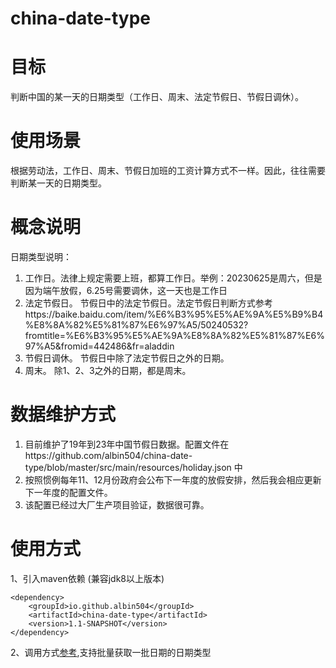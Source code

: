 # china-date-type

# 目标
判断中国的某一天的日期类型（工作日、周末、法定节假日、节假日调休）。

# 使用场景
根据劳动法，工作日、周末、节假日加班的工资计算方式不一样。因此，往往需要判断某一天的日期类型。

# 概念说明
日期类型说明：
1. 工作日。法律上规定需要上班，都算工作日。举例：20230625是周六，但是因为端午放假，6.25号需要调休，这一天也是工作日
2. 法定节假日。 节假日中的法定节假日。法定节假日判断方式参考https://baike.baidu.com/item/%E6%B3%95%E5%AE%9A%E5%B9%B4%E8%8A%82%E5%81%87%E6%97%A5/50240532?fromtitle=%E6%B3%95%E5%AE%9A%E8%8A%82%E5%81%87%E6%97%A5&fromid=442486&fr=aladdin
3. 节假日调休。 节假日中除了法定节假日之外的日期。
4. 周末。 除1、2、3之外的日期，都是周末。


# 数据维护方式
1. 目前维护了19年到23年中国节假日数据。配置文件在https://github.com/albin504/china-date-type/blob/master/src/main/resources/holiday.json 中
2. 按照惯例每年11、12月份政府会公布下一年度的放假安排，然后我会相应更新下一年度的配置文件。
3. 该配置已经过大厂生产项目验证，数据很可靠。

# 使用方式
1、引入maven依赖 (兼容jdk8以上版本)
```
<dependency>
    <groupId>io.github.albin504</groupId>
    <artifactId>china-date-type</artifactId>
    <version>1.1-SNAPSHOT</version>
</dependency>
```

2、调用方式[参考](https://github.com/albin504/china-date-type/blob/master/src/test/java/DateTypeServiceTest.java),支持批量获取一批日期的日期类型

